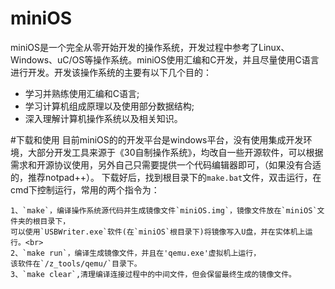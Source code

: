 # miniOS
miniOS是一个完全从零开始开发的操作系统，开发过程中参考了Linux、Windows、uC/OS等操作系统。miniOS使用汇编和C开发，并且尽量使用C语言进行开发。开发该操作系统的主要有以下几个目的：<br>
* 学习并熟练使用汇编和C语言;<br>
* 学习计算机组成原理以及使用部分数据结构;<br>
* 深入理解计算机操作系统以及相关知识。<br>

#下载和使用
目前miniOS的的开发平台是windows平台，没有使用集成开发环境，大部分开发工具来源于《30自制操作系统》，均改自一些开源软件，可以根据需求和开源协议使用，另外自己只需要提供一个代码编辑器即可，（如果没有合适的，推荐notpad++）。
下载好后，找到根目录下的`make.bat`文件，双击运行，在cmd下控制运行，常用的两个指令为：<br>

    1、`make`，编译操作系统源代码并生成镜像文件`miniOS.img`，镜像文件放在`miniOS`文件夹的根目录下，
    可以使用`USBWriter.exe`软件(在`miniOS`根目录下)将镜像写入U盘，并在实体机上运行。<br>
    2、`make run`，编译生成镜像文件，并且在'qemu.exe'虚拟机上运行，
    该软件在`/z_tools/qemu/`目录下。
    3、`make clear`,清理编译连接过程中的中间文件，但会保留最终生成的镜像文件。
